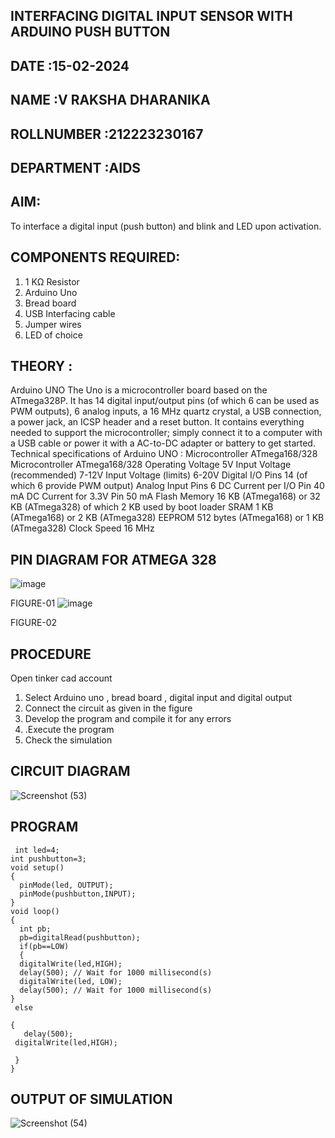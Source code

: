## INTERFACING DIGITAL INPUT SENSOR WITH ARDUINO PUSH BUTTON
## DATE :15-02-2024
## NAME :V RAKSHA DHARANIKA																			             
## ROLLNUMBER :212223230167
## DEPARTMENT :AIDS


## AIM:
To interface a digital input (push button) and blink and LED upon activation.
## COMPONENTS REQUIRED:
1.	1 KΩ Resistor 
2.	Arduino Uno 
3.	Bread board 
4.	USB Interfacing cable 
5.	Jumper wires 
6.	LED of choice 
## THEORY :
Arduino UNO
 	  The Uno is a microcontroller board based on the ATmega328P. It has 14 digital input/output pins (of which 6 can be used as PWM outputs), 6 analog inputs, a 16 MHz quartz crystal, a USB connection, a power jack, an ICSP header and a reset button. It contains everything needed to support the microcontroller; simply connect it to a computer with a USB cable or power it with a AC-to-DC adapter or battery to get started.
	Technical specifications of Arduino UNO :
Microcontroller	ATmega168/328
Microcontroller	ATmega168/328
Operating Voltage	5V
Input Voltage (recommended)	7-12V
Input Voltage (limits)	6-20V
Digital I/O Pins	14 (of which 6 provide PWM output)
Analog Input Pins	6
DC Current per I/O Pin	40 mA
DC Current for 3.3V Pin	50 mA
Flash Memory	16 KB (ATmega168) or 32 KB (ATmega328) of which 2 KB used by boot loader
SRAM	1 KB (ATmega168) or 2 KB (ATmega328)
EEPROM	512 bytes (ATmega168) or 1 KB (ATmega328)
Clock Speed	16 MHz
## PIN DIAGRAM FOR ATMEGA 328
 
![image](https://user-images.githubusercontent.com/36288975/163530394-115baee4-7ed1-49fe-9cce-d7b625e11e85.png)

FIGURE-01
![image](https://user-images.githubusercontent.com/36288975/163530431-4d390e98-0942-42d8-95b8-f57d348e6ad8.png)

FIGURE-02
## PROCEDURE 
 Open tinker cad account 
1.	Select Arduino uno , bread board , digital input and digital output 
2.	Connect the circuit as given in the figure 
3.	Develop the program and compile it for any errors 
4.	 .Execute the program 
5.	Check the simulation 

## CIRCUIT DIAGRAM 

![Screenshot (53)](https://github.com/rakshadharanika/-INTERFACING-DIGITAL-INPUT-SENSOR-WITH-ARDUINO-PUSH-BUTTON-/assets/149348380/759fe0e7-961f-45f4-80e3-aff11009d7c2)


## PROGRAM 
```
 int led=4;
int pushbutton=3;
void setup()
{
  pinMode(led, OUTPUT);
  pinMode(pushbutton,INPUT);
}
void loop()
{ 
  int pb;
  pb=digitalRead(pushbutton);
  if(pb==LOW)
  {
  digitalWrite(led,HIGH);
  delay(500); // Wait for 1000 millisecond(s)
  digitalWrite(led, LOW);
  delay(500); // Wait for 1000 millisecond(s)
} 
 else
  
{
   delay(500);
 digitalWrite(led,HIGH);
   
 }
}
```

## OUTPUT OF SIMULATION

![Screenshot (54)](https://github.com/rakshadharanika/-INTERFACING-DIGITAL-INPUT-SENSOR-WITH-ARDUINO-PUSH-BUTTON-/assets/149348380/01734ac6-ed78-4f34-974a-7866c55939ea)


 
 



